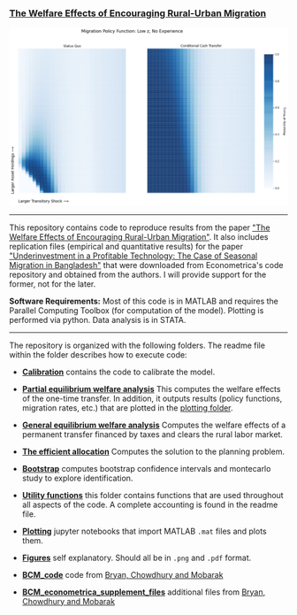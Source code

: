 ### [The Welfare Effects of Encouraging Rural-Urban Migration](http://www.waugheconomics.com/uploads/2/2/5/6/22563786/LMW.pdf)

<p align="center">
<img src="./figures/migration_policy_low_z_both.png">
</p>

---

This repository contains code to reproduce results from the paper ["The Welfare Effects of Encouraging Rural-Urban Migration"](http://www.waugheconomics.com/uploads/2/2/5/6/22563786/LMW.pdf). It also includes replication files (empirical and quantitative results) for the paper ["Underinvestment in a Profitable
Technology: The Case of Seasonal Migration in Bangladesh"](https://onlinelibrary.wiley.com/doi/abs/10.3982/ECTA10489) that were downloaded from Econometrica's code repository and obtained from the authors. I will provide support for the former, not for the later.

**Software Requirements:** Most of this code is in MATLAB and requires the Parallel Computing Toolbox (for computation of the model). Plotting is performed via python. Data analysis is in STATA.

---
The repository is organized with the following folders. The readme file within the folder describes how to execute code:

- **[Calibration](https://github.com/mwaugh0328/final_migration/tree/main/calibration)** contains the code to calibrate the model.

- **[Partial equilibrium welfare analysis](https://github.com/mwaugh0328/final_migration/tree/main/pe_welfare_analysis)** This computes the welfare effects of the one-time transfer. In addition, it outputs results (policy functions, migration rates, etc.) that are plotted in the [plotting folder](https://github.com/mwaugh0328/final_migration/tree/main/plotting).

- **[General equilibrium welfare analysis](https://github.com/mwaugh0328/final_migration/tree/main/ge_taxation)** Computes the welfare effects of a permanent transfer financed by taxes and clears the rural labor market.

- **[The efficient allocation](https://github.com/mwaugh0328/final_migration/tree/main/efficient)** Computes the solution to the planning problem.

- **[Bootstrap](https://github.com/mwaugh0328/final_migration/tree/main/bootstrap)** computes bootstrap confidence intervals and montecarlo study to explore identification.

- **[Utility functions](https://github.com/mwaugh0328/final_migration/tree/main/utils)** this folder contains functions that are used throughout all aspects of the code. A complete accounting is found in the readme file.  

- **[Plotting](https://github.com/mwaugh0328/final_migration/tree/main/plotting)** jupyter notebooks that import MATLAB ``.mat`` files and plots them.

- **[Figures](https://github.com/mwaugh0328/final_migration/tree/main/utils)** self explanatory. Should all be in `.png` and `.pdf` format.

- **[BCM_code](https://github.com/mwaugh0328/final_migration/tree/main/BCM_code)** code from [Bryan, Chowdhury and Mobarak](https://onlinelibrary.wiley.com/doi/abs/10.3982/ECTA10489)

- **[BCM_econometrica_supplement_files](https://github.com/mwaugh0328/final_migration/tree/main/BCM_econometrica_supplement_files)** additional files from [Bryan, Chowdhury and Mobarak](https://onlinelibrary.wiley.com/doi/abs/10.3982/ECTA10489)
